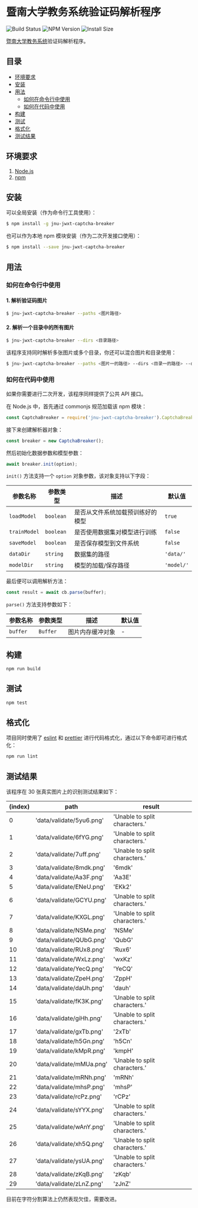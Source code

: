 # 暨南大学教务系统验证码解析程序

![Build Status](https://travis-ci.org/azxj/jnu-jwxt-captcha-breaker)
![NPM Version](https://www.npmjs.org/package/jnu-jwxt-captcha-breaker)
![Install Size](https://packagephobia.now.sh/result?p=jnu-jwxt-captcha-breaker)

[暨南大学教务系统](https://jwxt.jnu.edu.cn)验证码解析程序。

## 目录

- [环境要求](#prerequisites)
- [安装](#installation)
- [用法](#usage)
  - [如何在命令行中使用](#cli-usage)
  - [如何在代码中使用](#code-usage)
- [构建](#build)
- [测试](#test)
- [格式化](#formatting)
- [测试结果](#result)

## <a name="prerequisites"></a> 环境要求

1. [Node.js](https://nodejs.org)
2. [npm](https://www.npmjs.com)

## <a name="installation"></a> 安装

可以全局安装（作为命令行工具使用）：

```bash
$ npm install -g jnu-jwxt-captcha-breaker
```

也可以作为本地 npm 模块安装（作为二次开发接口使用）：

```bash
$ npm install --save jnu-jwxt-captcha-breaker
```

## <a name="usage"></a> 用法

### <a name="cli-usage"></a> 如何在命令行中使用

#### 1. 解析验证码图片

```bash
$ jnu-jwxt-captcha-breaker --paths <图片路径>
```

#### 2. 解析一个目录中的所有图片

```bash
$ jnu-jwxt-captcha-breaker --dirs <目录路径>
```

该程序支持同时解析多张图片或多个目录，你还可以混合图片和目录使用：

```bash
$ jnu-jwxt-captcha-breaker --paths <图片一的路径> --dirs <目录一的路径> --dirs <目录二的路径> --paths <图片二的路径>
```

### <a name="code-usage"></a> 如何在代码中使用

如果你需要进行二次开发，该程序同样提供了公共 API 接口。

在 Node.js 中，首先通过 commonjs 规范加载该 npm 模块：

```javascript
const CaptchaBreaker = require('jnu-jwxt-captcha-breaker').CaptchaBreaker;
```

接下来创建解析器对象：

```javascript
const breaker = new CaptchaBreaker();
```

然后初始化数据参数和模型参数：

```javascript
await breaker.init(option);
```

`init()` 方法支持一个 `option` 对象参数，该对象支持以下字段：

| 参数名称     | 参数类型  | 描述                             | 默认值     |
| ------------ | --------- | -------------------------------- | ---------- |
| `loadModel`  | `boolean` | 是否从文件系统加载预训练好的模型 | `true`     |
| `trainModel` | `boolean` | 是否使用数据集对模型进行训练     | `false`    |
| `saveModel`  | `boolean` | 是否保存模型到文件系统           | `false`    |
| `dataDir`    | `string`  | 数据集的路径                     | `'data/'`  |
| `modelDir`   | `string`  | 模型的加载/保存路径              | `'model/'` |

最后便可以调用解析方法：

```javascript
const result = await cb.parse(buffer);
```

`parse()` 方法支持参数如下：

| 参数名称 | 参数类型 | 描述             | 默认值 |
| -------- | -------- | ---------------- | ------ |
| `buffer` | `Buffer` | 图片内存缓冲对象 | -      |

## <a name="build"></a> 构建

```bash
npm run build
```

## <a name="test"></a> 测试

```bash
npm test
```

## <a name="formatting"></a> 格式化

项目同时使用了 [eslint](https://github.com/eslint/eslint) 和 [prettier](https://github.com/prettier/prettier) 进行代码格式化，通过以下命令即可进行格式化：

```bash
npm run lint
```

## <a name="result"></a> 测试结果

该程序在 30 张真实图片上的识别测试结果如下：

| (index) | path                     | result                        |
| ------- | ------------------------ | ----------------------------- |
| 0       | 'data/validate/5yu6.png' | 'Unable to split characters.' |
| 1       | 'data/validate/6fYG.png' | 'Unable to split characters.' |
| 2       | 'data/validate/7uff.png' | 'Unable to split characters.' |
| 3       | 'data/validate/8mdk.png' | '6mdk'                        |
| 4       | 'data/validate/Aa3F.png' | 'Aa3E'                        |
| 5       | 'data/validate/ENeU.png' | 'EKk2'                        |
| 6       | 'data/validate/GCYU.png' | 'Unable to split characters.' |
| 7       | 'data/validate/KXGL.png' | 'Unable to split characters.' |
| 8       | 'data/validate/NSMe.png' | 'NSMe'                        |
| 9       | 'data/validate/QUbG.png' | 'QubG'                        |
| 10      | 'data/validate/RUx8.png' | 'Rux6'                        |
| 11      | 'data/validate/WxLz.png' | 'wxKz'                        |
| 12      | 'data/validate/YecQ.png' | 'YeCQ'                        |
| 13      | 'data/validate/ZpeH.png' | 'ZppH'                        |
| 14      | 'data/validate/daUh.png' | 'dauh'                        |
| 15      | 'data/validate/fK3K.png' | 'Unable to split characters.' |
| 16      | 'data/validate/giHh.png' | 'Unable to split characters.' |
| 17      | 'data/validate/gxTb.png' | '2xTb'                        |
| 18      | 'data/validate/h5Gn.png' | 'h5Cn'                        |
| 19      | 'data/validate/kMpR.png' | 'kmpH'                        |
| 20      | 'data/validate/mMUa.png' | 'Unable to split characters.' |
| 21      | 'data/validate/mRNh.png' | 'mRNh'                        |
| 22      | 'data/validate/mhsP.png' | 'mhsP'                        |
| 23      | 'data/validate/rcPz.png' | 'rCPz'                        |
| 24      | 'data/validate/sYYX.png' | 'Unable to split characters.' |
| 25      | 'data/validate/wAnY.png' | 'Unable to split characters.' |
| 26      | 'data/validate/xh5Q.png' | 'Unable to split characters.' |
| 27      | 'data/validate/ysUA.png' | 'Unable to split characters.' |
| 28      | 'data/validate/zKqB.png' | 'zKqb'                        |
| 29      | 'data/validate/zLnZ.png' | 'zJnZ'                        |

目前在字符分割算法上仍然表现欠佳，需要改进。
